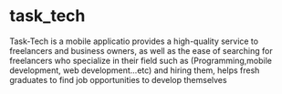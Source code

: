 # task_tech
Task-Tech is a mobile applicatio provides a high-quality service to freelancers and business owners, as well as the ease of searching for freelancers who specialize in their field such as (Programming,mobile development, web development...etc) and hiring them, helps fresh graduates to find job opportunities to develop themselves

